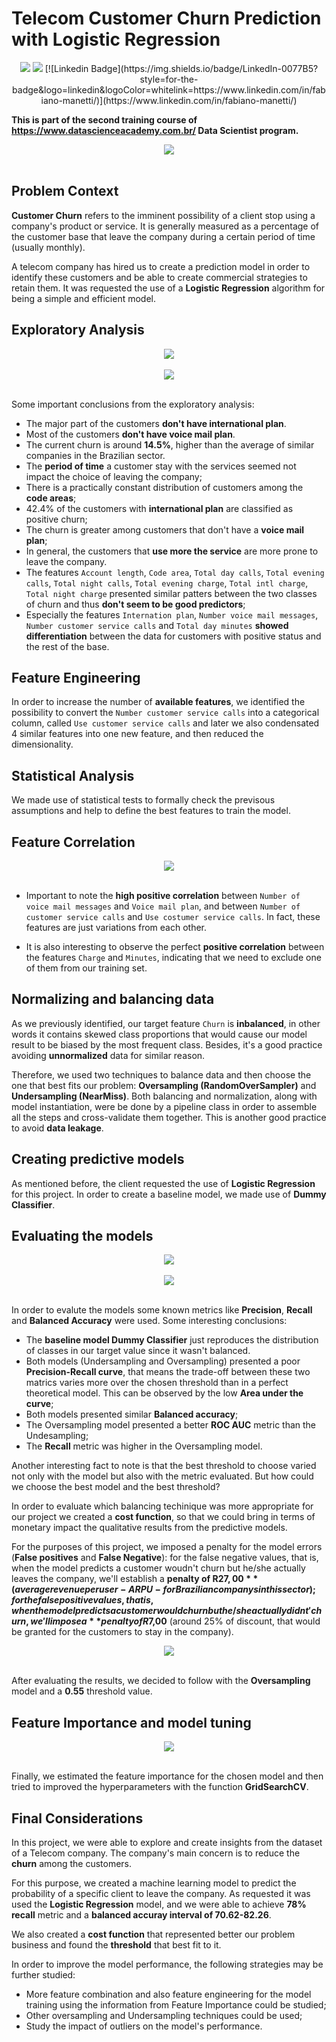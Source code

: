 # Telecom Customer Churn Prediction with Logistic Regression

<div align="center">
<img src="https://img.shields.io/badge/Python-14354C?style=for-the-badge&logo=python&logoColor=yellow"> </img>
<img src="https://img.shields.io/badge/scikit_learn-F7931E?style=for-the-badge&logo=scikit-learn&logoColor=white"></img>
[![Linkedin Badge](https://img.shields.io/badge/LinkedIn-0077B5?style=for-the-badge&logo=linkedin&logoColor=whitelink=https://www.linkedin.com/in/fabiano-manetti/)](https://www.linkedin.com/in/fabiano-manetti/)
</div>

**This is part of the second training course of https://www.datascienceacademy.com.br/ Data Scientist program.**

<center><img src="images/telecom_prediction.jpg"></center><br>

## Problem Context

**Customer Churn** refers to the imminent possibility of a client stop using a company's product or service. It is generally measured as a percentage of the customer base that leave the company during a certain period of time (usually monthly).

A telecom company has hired us to create a prediction model in order to identify these customers and be able to create commercial strategies to retain them. It was requested the use of a **Logistic Regression** algorithm for being a simple and efficient model.

## Exploratory Analysis

<center><img src="images/churn_proportion.png"></center><br>

<center><img src="images/churn_division.png"></center><br>

Some important conclusions from the exploratory analysis:

* The major part of the customers **don't have international plan**.
* Most of the customers **don't have voice mail plan**.
* The current churn is around **14.5%**, higher than the average of similar companies in the Brazilian sector.
* The **period of time** a customer stay with the services seemed not impact the choice of leaving the company;
* There is a practically constant distribution of customers among the **code areas**;
* 42.4% of the customers with **international plan** are classified as positive churn;
* The churn is greater among customers that don't have a **voice mail plan**;
* In general, the customers that **use more the service** are more prone to leave the company.
* The features `Account length`, `Code area`, `Total day calls`,  `Total evening calls`, `Total night calls`, `Total evening charge`, `Total intl charge`, `Total night charge` presented similar patters between the two classes of churn and thus **don't seem to be good predictors**;
* Especially the features `Internation plan`, `Number voice mail messages`, `Number customer service calls` and `Total day minutes` **showed differentiation** between the data for customers with positive status and the rest of the base.

## Feature Engineering

In order to increase the number of **available features**, we identified the possibility to convert the `Number customer service calls` into a categorical column, called `Use customer service calls` and later we also condensated 4 similar features into one new feature, and then reduced the dimensionality.

## Statistical Analysis

We made use of statistical tests to formally check the previsous assumptions and help to define the best features to train the model.

## Feature Correlation

<center><img src="images/correlation.png"></center><br>

* Important to note the **high positive correlation** between `Number of voice mail messages` and `Voice mail plan`, and between `Number of customer service calls` and `Use costumer service calls`. In fact, these features are just variations from each other.

* It is also interesting to observe the perfect **positive correlation** between the features `Charge` and `Minutes`, indicating that we need to exclude one of them from our training set.

## Normalizing and balancing data

As we previously identified, our target feature `Churn` is **inbalanced**, in other words it contains skewed class proportions that would cause our model result to be biased by the most frequent class. Besides, it's a good practice avoiding **unnormalized** data for similar reason.

Therefore, we used two techniques to balance data and then choose the one that best fits our problem: **Oversampling (RandomOverSampler)** and **Undersampling (NearMiss)**. Both balancing and normalization, along with model instantiation, were be done by a pipeline class in order to assemble all the steps and cross-validate them together. This is another good practice to avoid **data leakage**.

## Creating predictive models

As mentioned before, the client requested the use of **Logistic Regression** for this project. In order to create a baseline model, we made use of **Dummy Classifier**.

## Evaluating the models

<center><img src="images/confusionMatrix.png"></center><br>

<center><img src="images/ROC_precisionRecall.png"></center><br>

In order to evalute the models some known metrics like **Precision**, **Recall** and **Balanced Accuracy** were used. Some interesting conclusions:

* The **baseline model Dummy Classifier** just reproduces the distribution of classes in our target value since it wasn't balanced.
* Both models (Undersampling and Oversampling) presented a poor **Precision-Recall curve**, that means the trade-off between these two matrics varies more over the chosen threshold than in a perfect theoretical model. This can be observed by the low **Area under the curve**;
* Both models presented similar **Balanced accuracy**;
* The Oversampling model presented a better **ROC AUC** metric than the Undesampling;
* The **Recall** metric was higher in the Oversampling model.

Another interesting fact to note is that the best threshold to choose varied not only with the model but also with the metric evaluated. But how could we choose the best model and the best threshold?

In order to evaluate which balancing techinique was more appropriate for our project we created a **cost function**, so that we could bring in terms of monetary impact the qualitative results from the predictive models.

For the purposes of this project, we imposed a penalty for the model errors (**False positives** and **False Negative**): for the false negative values, that is, when the model predicts a customer woudn't churn but he/she actually leaves the company, we'll establish a **penalty of R$27,00** (average revenue per user - ARPU - for Brazilian companys in this sector); for the false positive values, that is, when the model predicts a customer would churn but he/she actually didnt' churn, we'll impose a **penalty of R$7,00** (around 25% of discount, that would be granted for the customers to stay in the company).

<center><img src="images/cost_function.png"></center><br>

After evaluating the results, we decided to follow with the **Oversampling** model and a **0.55** threshold value.

## Feature Importance and model tuning

<center><img src="images/importance.png"></center><br>

Finally, we estimated the feature importance for the chosen model and then tried to improved the hyperparameters with the function **GridSearchCV**.

## Final Considerations

In this project, we were able to explore and create insights from the dataset of a Telecom company. The company's main concern is to reduce the **churn** among the customers.

For this purpose, we created a machine learning model to predict the probability of a specific client to leave the company. As requested it was used the **Logistic Regression** model, and we were able to achieve **78% recall** metric and a **balanced accuray interval of 70.62-82.26**.

We also created a **cost function** that represented better our problem business and found the **threshold** that best fit to it.

In order to improve the model performance, the following strategies may be further studied:

* More feature combination and also feature engineering for the model training using the information from Feature Importance could be studied;
* Other oversampling and Undersampling techniques could be used;
* Study the impact of outliers on the model's performance.
